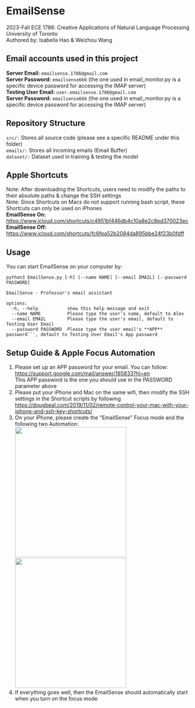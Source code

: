# EmailSense
2023-Fall ECE 1786: Creative Applications of Natural Language Processing <br/>
University of Toronto <br/>
Authored by: Isabella Hao & Weizhou Wang <br/>

## Email accounts used in this project
**Server Email:** ```emailsense.1786@gmail.com```<br/>
**Server Password:** ```emailsense666``` (the one used in email_monitor.py is a specific device password for accessing the IMAP server)<br/>
**Testing User Email:** ```user.emailsense.1786@gmail.com```<br/>
**Server Password:** ```emailsense666``` (the one used in email_monitor.py is a specific device password for accessing the IMAP server)<br/>

## Repository Structure
```src/:``` Stores all source code (please see a specific README under this folder)<br/>
```emails/:``` Stores all incoming emails (Email Buffer)<br/>
```dataset/:``` Dataset used in training & testing the model<br/>

## Apple Shortcuts
Note: After downloading the Shortcuts, users need to modify the paths to their absolute paths & change the SSH settings <br/>
Note: Since Shortcuts on Macs do not support running bash script, these Shortcuts can only be used on iPhones <br/>
**EmailSense On:** https://www.icloud.com/shortcuts/c4951bf446db4c10a8e2c8ed370023ec <br/>
**EmailSense Off:** https://www.icloud.com/shortcuts/fc6fea52b2084da895bbe24f23b0fdff <br/>

## Usage
You can start EmailSense on your computer by:
```
python3 EmailSense.py [-h] [--name NAME] [--email EMAIL] [--password PASSWORD]

EmailSense - Professor's email assistant

options:
  -h, --help           show this help message and exit
  --name NAME          Please type the user's name, default to Alex
  --email EMAIL        Please type the user's email, default to Testing User Email
  --password PASSWORD  Please type the user email's **APP** password```, default to Testing User Email's App password
```

## Setup Guide & Apple Focus Automation
1. Please set up an APP password for your email. You can follow: https://support.google.com/mail/answer/185833?hl=en <br/>
   This APP password is the one you should use in the PASSWORD parameter above
2. Please put your iPhone and Mac on the same wifi, then modify the SSH settings in the Shortcut scripts by following https://dougbeal.com/2019/11/02/remote-control-your-mac-with-your-iphone-and-ssh-key-shortcuts/ <br/>
3. On your iPhone, please create the "EmailSense" Focus mode and the following two Automation: <br/>
   <img src="https://github.com/ece1786-2023/EmailSense/assets/59983226/567a3de4-31b6-43d6-be73-82b031de17ea" width="300" height="350">
   <img src="https://github.com/ece1786-2023/EmailSense/assets/59983226/bdc4bc9e-fa6e-4163-bb3a-4c041830f89b" width="300" height="350"> <br/>
4. If everything goes well, then the EmailSense should automatically start when you turn on the focus mode
   

